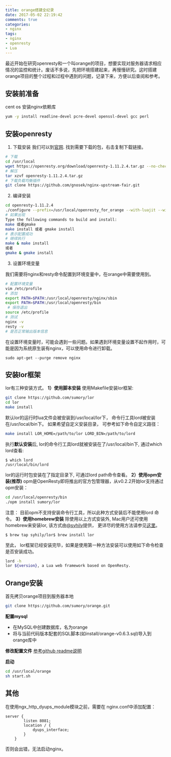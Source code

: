 ```yaml
---
title: orange搭建全纪录
date: 2017-05-02 22:19:42
comments: true
categories:
- nginx
tags:
- nginx
- openresty
- Lua
---
```




最近开始在研究openresty和一个叫orange的项目，想要实现对服务器请求相应情况的监控和统计。废话不多说，先把环境搭建起来，再慢慢研究。这时搭建orange项目的整个过程和过程中遇到的问题，记录下来，方便以后查阅和参考。

## 安装前准备

cent os 安装nginx依赖库

```sh
yum -y install readline-devel pcre-devel openssl-devel gcc perl
```

## 安装openresty

1. 下载安装
  我们可以到[官网](https://openresty.org/cn/download.html). 找到需要下载的包，右击复制下载链接。
```sh
# 下载
cd /usr/local
wget https://openresty.org/download/openresty-1.11.2.4.tar.gz --no-check-certificate
# 解压
tar xzvf openresty-1.11.2.4.tar.gz
# 下载负载均衡插件
git clone https://github.com/gnosek/nginx-upstream-fair.git
```
2. 编译安装
```sh
cd openresty-1.11.2.4
./configure --prefix=/usr/local/openresty_for_orange --with-luajit --without-http_redis2_module  --with-http_iconv_module --with-http_stub_status_module --with-http_ssl_module --add-module=/usr/local/nginx-upstream-fair --add-module=/usr/local/ngx_http_dyups_module
# 如果出现
Type the following commands to build and install:
make 或者gmake
make install 或者 gmake install
# 表示配置成功
# 继续执行
make & make install
或者
gmake & gmake install
```
3. 设置环境变量

  我们需要将nginx和resty命令配置到环境变量中，在orange中需要使用到。
```sh
# 配置环境变量
vim /etc/profile
# 添加
export PATH=$PATH:/usr/local/openresty/nginx/sbin
export PATH=$PATH:/usr/local/openresty/bin
 # 保存退出
source /etc/profile
# 测试
nginx -v
resty -v 
# 是否正常输出版本信息
```
在设置环境变量时，可能会遇到一些问题。如果遇到环境变量设置不起作用时，可能是因为系统原生装有nginx，可以使用命令进行卸载。
```
sudo apt-get --purge remove nginx
```

## 安装lor框架
lor有三种安装方式。
**1）使用脚本安装**
使用Makefile安装lor框架:
```sh
git clone https://github.com/sumory/lor
cd lor
make install
```
默认lor的运行时lua文件会被安装到/usr/local/lor下， 命令行工具lord被安装在/usr/local/bin下。
如果希望自定义安装目录， 可参考如下命令自定义路径：
```sh
make install LOR_HOME=/path/to/lor LORD_BIN=/path/to/lord
```
执行**默认安装**后, lor的命令行工具lord就被安装在了/usr/local/bin下, 通过which lord查看:
```
$ which lord
/usr/local/bin/lord
```
lor的运行时包安装在了指定目录下, 可通过lord path命令查看。
**2）使用opm安装(推荐)**
opm是OpenResty即将推出的官方包管理器，从v0.2.2开始lor支持通过opm安装：
```sh
cd /usr/local/openresty/bin
./opm install sumory/lor
```
注意： 目前opm不支持安装命令行工具，所以此种方式安装后不能使用lord
命令。
**3）使用homebrew安装**
除使用以上方式安装外, Mac用户还可使用homebrew来安装lor, 该方式由[@syhily](https://github.com/syhily)提供， 更详尽的使用方法请参见[这里](https://github.com/syhily/homebrew-lor)。
```
$ brew tap syhily/lor$ brew install lor
```
至此， lor框架已经安装完毕，如果是使用第一种方法安装可以使用如下命令检查是否安装成功。
```sh
lord -h
lor ${version}, a Lua web framework based on OpenResty.
```
## Orange安装
首先拷贝orange项目到服务器本地
```sh
git clone https://github.com/sumory/orange.git
```
**配置mysql**
- 在MySQL中创建数据库，名为orange
- 将与当前代码版本配套的SQL脚本(如install/orange-v0.6.3.sql)导入到orange库中

**修改配置文件**
[参考github readme说明](https://github.com/sumory/lor/blob/master/README_zh.md)

**启动**
```sh
cd /usr/local/orange
sh start.sh
```



## 其他

在使用ngx_http_dyups_module模块之前，需要在 nginx.conf中添加配置：

```jso
server {
        listen 8081;
        location / {
            dyups_interface;
        }
    }
```

否则会出错，无法启动nginx。